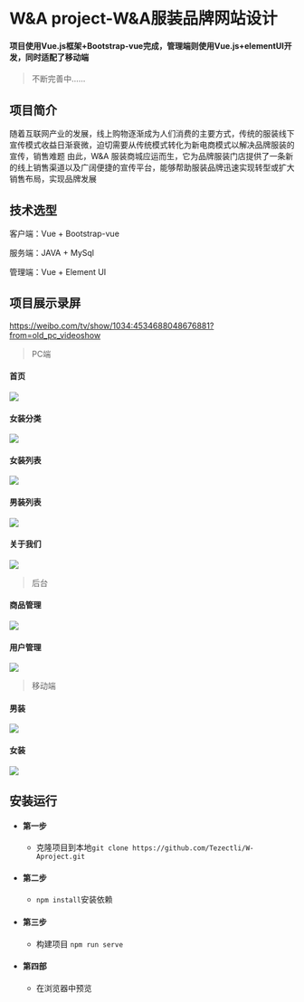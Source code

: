 # W&A project-W&A服装品牌网站设计
#### 项目使用Vue.js框架+Bootstrap-vue完成，管理端则使用Vue.js+elementUI开发，同时适配了移动端

> 不断完善中……

## 项目简介 
随着互联网产业的发展，线上购物逐渐成为人们消费的主要方式，传统的服装线下宣传模式收益日渐衰微，迫切需要从传统模式转化为新电商模式以解决品牌服装的宣传，销售难题
由此，W&A 服装商城应运而生，它为品牌服装门店提供了一条新的线上销售渠道以及广阔便捷的宣传平台，能够帮助服装品牌迅速实现转型或扩大销售布局，实现品牌发展

## 技术选型

客户端：Vue + Bootstrap-vue 

服务端：JAVA + MySql 

管理端：Vue + Element UI 
## 项目展示录屏
https://weibo.com/tv/show/1034:4534688048676881?from=old_pc_videoshow

> PC端
#### 首页
![](https://s1.ax1x.com/2020/08/06/a6fOFs.md.png) 
#### 女装分类
![](https://s1.ax1x.com/2020/08/06/a6hKmD.md.png) 
#### 女装列表
![](https://s1.ax1x.com/2020/08/06/a64e4s.md.png) 
#### 男装列表
![](https://s1.ax1x.com/2020/08/06/a64nCn.md.png) 
#### 关于我们
![](https://s1.ax1x.com/2020/08/06/a641DU.md.png) 
> 后台
#### 商品管理
![](https://s1.ax1x.com/2020/08/06/a643bF.md.png) 
#### 用户管理
![](https://s1.ax1x.com/2020/08/06/a64GE4.md.png) 
> 移动端 
#### 男装
![](https://s1.ax1x.com/2020/08/06/a64Y59.png) 
#### 女装 
![](https://s1.ax1x.com/2020/08/06/a6475j.png) 

## 安装运行

* #### 第一步
    * 克隆项目到本地`git clone https://github.com/Tezectli/W-Aproject.git`
* #### 第二步
    * `npm install`安装依赖
* #### 第三步
    * 构建项目 `npm run serve`
* #### 第四部
    * 在浏览器中预览
